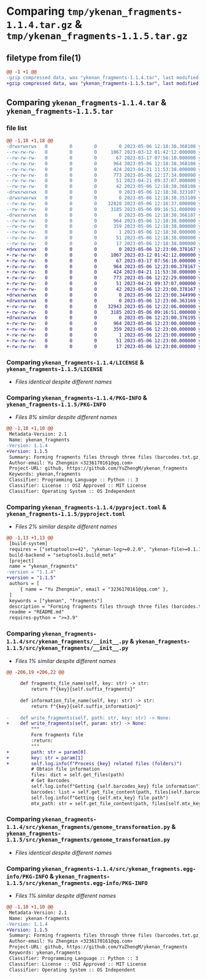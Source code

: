 # Comparing `tmp/ykenan_fragments-1.1.4.tar.gz` & `tmp/ykenan_fragments-1.1.5.tar.gz`

## filetype from file(1)

```diff
@@ -1 +1 @@
-gzip compressed data, was "ykenan_fragments-1.1.4.tar", last modified: Sat May  6 12:18:38 2023, max compression
+gzip compressed data, was "ykenan_fragments-1.1.5.tar", last modified: Sat May  6 12:23:00 2023, max compression
```

## Comparing `ykenan_fragments-1.1.4.tar` & `ykenan_fragments-1.1.5.tar`

### file list

```diff
@@ -1,18 +1,18 @@
-drwxrwxrwx   0        0        0        0 2023-05-06 12:18:38.368108 ykenan_fragments-1.1.4/
--rw-rw-rw-   0        0        0     1067 2023-03-12 01:42:12.000000 ykenan_fragments-1.1.4/LICENSE
--rw-rw-rw-   0        0        0       67 2023-03-17 07:56:10.000000 ykenan_fragments-1.1.4/MANIFEST.in
--rw-rw-rw-   0        0        0      964 2023-05-06 12:18:38.368108 ykenan_fragments-1.1.4/PKG-INFO
--rw-rw-rw-   0        0        0      424 2023-04-21 11:53:38.000000 ykenan_fragments-1.1.4/README.md
--rw-rw-rw-   0        0        0      773 2023-05-06 12:17:34.000000 ykenan_fragments-1.1.4/pyproject.toml
--rw-rw-rw-   0        0        0       51 2023-04-21 09:37:07.000000 ykenan_fragments-1.1.4/requirements.txt
--rw-rw-rw-   0        0        0       42 2023-05-06 12:18:38.368108 ykenan_fragments-1.1.4/setup.cfg
-drwxrwxrwx   0        0        0        0 2023-05-06 12:18:38.323107 ykenan_fragments-1.1.4/src/
-drwxrwxrwx   0        0        0        0 2023-05-06 12:18:38.353109 ykenan_fragments-1.1.4/src/ykenan_fragments/
--rw-rw-rw-   0        0        0    32828 2023-05-06 12:16:37.000000 ykenan_fragments-1.1.4/src/ykenan_fragments/__init__.py
--rw-rw-rw-   0        0        0     3185 2023-05-06 09:16:51.000000 ykenan_fragments-1.1.4/src/ykenan_fragments/genome_transformation.py
-drwxrwxrwx   0        0        0        0 2023-05-06 12:18:38.366107 ykenan_fragments-1.1.4/src/ykenan_fragments.egg-info/
--rw-rw-rw-   0        0        0      964 2023-05-06 12:18:38.000000 ykenan_fragments-1.1.4/src/ykenan_fragments.egg-info/PKG-INFO
--rw-rw-rw-   0        0        0      359 2023-05-06 12:18:38.000000 ykenan_fragments-1.1.4/src/ykenan_fragments.egg-info/SOURCES.txt
--rw-rw-rw-   0        0        0        1 2023-05-06 12:18:38.000000 ykenan_fragments-1.1.4/src/ykenan_fragments.egg-info/dependency_links.txt
--rw-rw-rw-   0        0        0       51 2023-05-06 12:18:38.000000 ykenan_fragments-1.1.4/src/ykenan_fragments.egg-info/requires.txt
--rw-rw-rw-   0        0        0       17 2023-05-06 12:18:38.000000 ykenan_fragments-1.1.4/src/ykenan_fragments.egg-info/top_level.txt
+drwxrwxrwx   0        0        0        0 2023-05-06 12:23:00.378167 ykenan_fragments-1.1.5/
+-rw-rw-rw-   0        0        0     1067 2023-03-12 01:42:12.000000 ykenan_fragments-1.1.5/LICENSE
+-rw-rw-rw-   0        0        0       67 2023-03-17 07:56:10.000000 ykenan_fragments-1.1.5/MANIFEST.in
+-rw-rw-rw-   0        0        0      964 2023-05-06 12:23:00.378167 ykenan_fragments-1.1.5/PKG-INFO
+-rw-rw-rw-   0        0        0      424 2023-04-21 11:53:38.000000 ykenan_fragments-1.1.5/README.md
+-rw-rw-rw-   0        0        0      773 2023-05-06 12:22:29.000000 ykenan_fragments-1.1.5/pyproject.toml
+-rw-rw-rw-   0        0        0       51 2023-04-21 09:37:07.000000 ykenan_fragments-1.1.5/requirements.txt
+-rw-rw-rw-   0        0        0       42 2023-05-06 12:23:00.378167 ykenan_fragments-1.1.5/setup.cfg
+drwxrwxrwx   0        0        0        0 2023-05-06 12:23:00.344990 ykenan_fragments-1.1.5/src/
+drwxrwxrwx   0        0        0        0 2023-05-06 12:23:00.363169 ykenan_fragments-1.1.5/src/ykenan_fragments/
+-rw-rw-rw-   0        0        0    32943 2023-05-06 12:22:06.000000 ykenan_fragments-1.1.5/src/ykenan_fragments/__init__.py
+-rw-rw-rw-   0        0        0     3185 2023-05-06 09:16:51.000000 ykenan_fragments-1.1.5/src/ykenan_fragments/genome_transformation.py
+drwxrwxrwx   0        0        0        0 2023-05-06 12:23:00.376195 ykenan_fragments-1.1.5/src/ykenan_fragments.egg-info/
+-rw-rw-rw-   0        0        0      964 2023-05-06 12:23:00.000000 ykenan_fragments-1.1.5/src/ykenan_fragments.egg-info/PKG-INFO
+-rw-rw-rw-   0        0        0      359 2023-05-06 12:23:00.000000 ykenan_fragments-1.1.5/src/ykenan_fragments.egg-info/SOURCES.txt
+-rw-rw-rw-   0        0        0        1 2023-05-06 12:23:00.000000 ykenan_fragments-1.1.5/src/ykenan_fragments.egg-info/dependency_links.txt
+-rw-rw-rw-   0        0        0       51 2023-05-06 12:23:00.000000 ykenan_fragments-1.1.5/src/ykenan_fragments.egg-info/requires.txt
+-rw-rw-rw-   0        0        0       17 2023-05-06 12:23:00.000000 ykenan_fragments-1.1.5/src/ykenan_fragments.egg-info/top_level.txt
```

### Comparing `ykenan_fragments-1.1.4/LICENSE` & `ykenan_fragments-1.1.5/LICENSE`

 * *Files identical despite different names*

### Comparing `ykenan_fragments-1.1.4/PKG-INFO` & `ykenan_fragments-1.1.5/PKG-INFO`

 * *Files 8% similar despite different names*

```diff
@@ -1,10 +1,10 @@
 Metadata-Version: 2.1
 Name: ykenan_fragments
-Version: 1.1.4
+Version: 1.1.5
 Summary: Forming fragments files through three files (barcodes.txt.gz, .mtx.gz and .peaks.txt)
 Author-email: Yu Zhengmin <3236170161@qq.com>
 Project-URL: github, https://github.com/YuZhengM/ykenan_fragments
 Keywords: ykenan,fragments
 Classifier: Programming Language :: Python :: 3
 Classifier: License :: OSI Approved :: MIT License
 Classifier: Operating System :: OS Independent
```

### Comparing `ykenan_fragments-1.1.4/pyproject.toml` & `ykenan_fragments-1.1.5/pyproject.toml`

 * *Files 2% similar despite different names*

```diff
@@ -1,13 +1,13 @@
 [build-system]
 requires = ["setuptools>=42", "ykenan-log>=0.2.0", "ykenan-file>=0.1.1", "pandas>=1.5.3"]
 build-backend = "setuptools.build_meta"
 [project]
 name = "ykenan_fragments"
-version = "1.1.4"
+version = "1.1.5"
 authors = [
     { name = "Yu Zhengmin", email = "3236170161@qq.com" },
 ]
 keywords = ["ykenan", "fragments"]
 description = "Forming fragments files through three files (barcodes.txt.gz, .mtx.gz and .peaks.txt)"
 readme = "README.md"
 requires-python = ">=3.9"
```

### Comparing `ykenan_fragments-1.1.4/src/ykenan_fragments/__init__.py` & `ykenan_fragments-1.1.5/src/ykenan_fragments/__init__.py`

 * *Files 1% similar despite different names*

```diff
@@ -206,19 +206,22 @@
 
     def fragments_file_name(self, key: str) -> str:
         return f"{key}{self.suffix_fragments}"
 
     def information_file_name(self, key: str) -> str:
         return f"{key}{self.suffix_information}"
 
-    def write_fragments(self, path: str, key: str) -> None:
+    def write_fragments(self, param: str) -> None:
         """
         Form fragments file
         :return:
         """
+        path: str = param[0]
+        key: str = param[1]
+        self.log.info(f"Process {key} related files (folders)")
         # Obtain file information
         files: dict = self.get_files(path)
         # Get Barcodes
         self.log.info(f"Getting {self.barcodes_key} file information")
         barcodes: list = self.get_file_content(path, files[self.barcodes_key])
         self.log.info(f"Getting {self.mtx_key} file path")
         mtx_path: str = self.get_file_content(path, files[self.mtx_key])
```

### Comparing `ykenan_fragments-1.1.4/src/ykenan_fragments/genome_transformation.py` & `ykenan_fragments-1.1.5/src/ykenan_fragments/genome_transformation.py`

 * *Files identical despite different names*

### Comparing `ykenan_fragments-1.1.4/src/ykenan_fragments.egg-info/PKG-INFO` & `ykenan_fragments-1.1.5/src/ykenan_fragments.egg-info/PKG-INFO`

 * *Files 1% similar despite different names*

```diff
@@ -1,10 +1,10 @@
 Metadata-Version: 2.1
 Name: ykenan-fragments
-Version: 1.1.4
+Version: 1.1.5
 Summary: Forming fragments files through three files (barcodes.txt.gz, .mtx.gz and .peaks.txt)
 Author-email: Yu Zhengmin <3236170161@qq.com>
 Project-URL: github, https://github.com/YuZhengM/ykenan_fragments
 Keywords: ykenan,fragments
 Classifier: Programming Language :: Python :: 3
 Classifier: License :: OSI Approved :: MIT License
 Classifier: Operating System :: OS Independent
```


